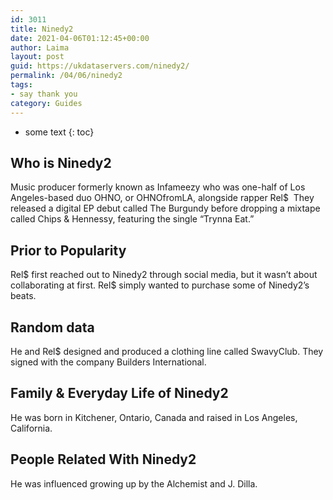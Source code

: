 ```yaml
---
id: 3011
title: Ninedy2
date: 2021-04-06T01:12:45+00:00
author: Laima
layout: post
guid: https://ukdataservers.com/ninedy2/
permalink: /04/06/ninedy2
tags:
- say thank you
category: Guides
---
```


* some text
{: toc}


## Who is Ninedy2
                  
                  
                  
Music producer formerly known as Infameezy who was one-half of Los Angeles-based duo OHNO, or OHNOfromLA, alongside rapper Rel$  They released a digital EP debut called The Burgundy before dropping a mixtape called Chips & Hennessy, featuring the single &#8220;Trynna Eat.&#8221;
                  
              
            
              
            
                
                
                
## Prior to Popularity
                  
                  
                  
Rel$ first reached out to Ninedy2 through social media, but it wasn&#8217;t about collaborating at first. Rel$ simply wanted to purchase some of Ninedy2&#8217;s beats.
                  
              
            
              
            
                
                
                
## Random data
                  
                  
                  
He and Rel$ designed and produced a clothing line called SwavyClub. They signed with the company Builders International.
                  
              
            
              
            
                
                
                
## Family & Everyday Life of Ninedy2
                  
                  
                  
He was born in Kitchener, Ontario, Canada and raised in Los Angeles, California. 
                  
              
            
              
            
                
                
                
## People Related With Ninedy2
                  
                  
                  
He was influenced growing up by the Alchemist and J. Dilla.
                  
              
            
              
            
                
              
            
              
              
            
            
              
            
          
          
          